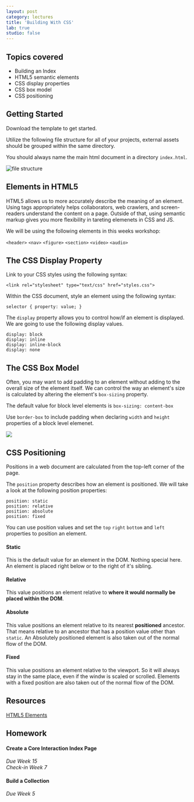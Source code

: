 ```yaml
---
layout: post
category: lectures
title: 'Building With CSS'
lab: true
studio: false
---  
```


## Topics covered

* Building an Index  
* HTML5 semantic elements  
* CSS display properties  
* CSS box model  
* CSS positioning  



## Getting Started

Download the template to get started.  

Utilize the following file structure for all of your projects, external assets should be grouped within the same directory.  

You should always name the main html document in a directory `index.html`.  

![file structure](http://files.bryantwells.com/file_structure_02.png)



## Elements in HTML5

HTML5 allows us to more accurately describe the meaning of an element. Using tags appropriately helps collaborators, web crawlers, and screen-readers understand the content on a page. Outside of that, using semantic markup gives you more flexibility in tareting elemenets in CSS and JS.  

We will be using the following elements in this weeks workshop:

`<header>` `<nav>` `<figure>` `<section>` `<video>` `<audio>`



## The CSS Display Property

Link to your CSS styles using the following syntax:  

`<link rel="stylesheet" type="text/css" href="styles.css">`  

Within the CSS document, style an element using the following syntax:  

`selector { property: value; }`  

The `display` property allows you to control how/if an element is displayed. We are going to use the following display values.

`display: block`   
`display: inline`  
`display: inline-block`  
`display: none`



## The CSS Box Model

Often, you may want to add padding to an element without adding to the overall size of the element itself. We can control the way an element's size is calculated by altering the element's `box-sizing` property.  

The default value for block level elements is `box-sizing: content-box`  

Use `border-box` to include padding when declaring `width` and `height` properties of a block level elemenet. 

![](http://files.bryantwells.com/box-model.svg)



## CSS Positioning

Positions in a web document are calculated from the top-left corner of the page. 

The `position` property describes how an element is positioned. We will take a look at the following position properties:  

`position: static`  
`position: relative`  
`position: absolute`  
`position: fixed`  

You can use position values and set the `top` `right` `bottom` and `left` properties to position an element.

#### Static
This is the default value for an element in the DOM. Nothing special here. An element is placed right below or to the right of it's sibling.

#### Relative
This value positions an element relative to **where it would normally be placed within the DOM**.

#### Absolute
This value positions an element relative to its nearest **positioned** ancestor. That means relative to an ancestor that has a position value other than `static`. An Absolutely positioned element is also taken out of the normal flow of the DOM. 

#### Fixed
This value positions an element relative to the viewport. So it will always stay in the same place, even if the windw is scaled or scrolled. Elements with a fixed position are also taken out of the normal flow of the DOM. 



## Resources

[HTML5 Elements](http://www.w3schools.com/html/html5_new_elements.asp)



## Homework

#### Create a Core Interaction Index Page  
*Due Week 15*   
*Check-in Week 7*  


#### Build a Collection
*Due Week 5*